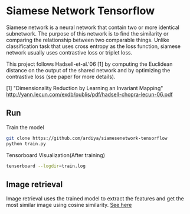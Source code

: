 # Siamese Network Tensorflow

Siamese network is a neural network that contain two or more identical subnetwork. The purpose of this network is to find the similarity or comparing the relationship between two comparable things. Unlike classification task that uses cross entropy as the loss function, siamese network usually uses contrastive loss or triplet loss.

This project follows Hadsell-et-al.'06 [1] by computing the Euclidean distance on the output of the shared network and by optimizing the contrastive loss (see paper for more details).

[1] "Dimensionality Reduction by Learning an Invariant Mapping"
    http://yann.lecun.com/exdb/publis/pdf/hadsell-chopra-lecun-06.pdf

## Run
Train the model
```bash
git clone https://github.com/ardiya/siamesenetwork-tensorflow
python train.py
```

Tensorboard Visualization(After training)
```bash
tensorboard --logdir=train.log
```

## Image retrieval
Image retrieval uses the trained model to extract the features and get the most similar image using cosine similarity.
[See here](https://github.com/ardiya/siamesenetwork-tensorflow/blob/master/Similar%20image%20retrieval.ipynb "See the code here")

